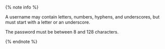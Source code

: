 {% note info %}

A username may contain letters, numbers, hyphens, and underscores, but must start with a letter or an underscore.

The password must be between 8 and 128 characters.

{% endnote %}

